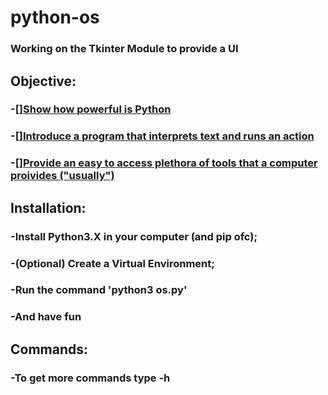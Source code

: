 # python-os

### Working on the Tkinter Module to provide a UI

## Objective:
### -[][Show how powerful is Python]()
### -[][Introduce a program that interprets text and runs an action]()
### -[][Provide an easy to access plethora of tools that a computer proivides ("usually")]()
 
## Installation:
### -Install Python3.X in your computer (and pip ofc);
### -(Optional) Create a Virtual Environment;
### -Run the command 'python3 os.py'
### -And have fun
 
## Commands:
### -To get more commands type -h
